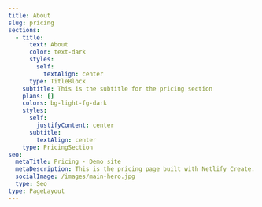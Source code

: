 ```yaml
---
title: About
slug: pricing
sections:
  - title:
      text: About
      color: text-dark
      styles:
        self:
          textAlign: center
      type: TitleBlock
    subtitle: This is the subtitle for the pricing section
    plans: []
    colors: bg-light-fg-dark
    styles:
      self:
        justifyContent: center
      subtitle:
        textAlign: center
    type: PricingSection
seo:
  metaTitle: Pricing - Demo site
  metaDescription: This is the pricing page built with Netlify Create.
  socialImage: /images/main-hero.jpg
  type: Seo
type: PageLayout
---
```

